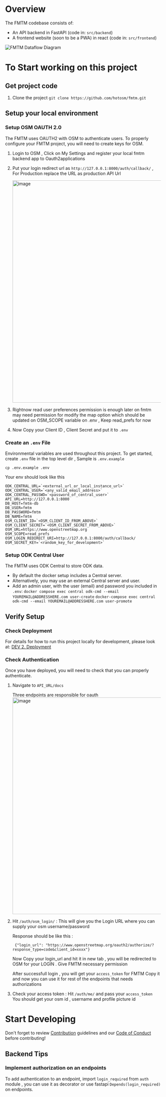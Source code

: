# Overview

The FMTM codebase consists of:
- An API backend in FastAPI (code in: `src/backend`)
- A frontend website (soon to be a PWA) in react (code in: `src/frontend`)

![FMTM Dataflow Diagram](https://github.com/hotosm/fmtm/blob/main/docs/dataflow.dia)

# To Start working on this project

## Get project code

1. Clone the project `git clone https://github.com/hotosm/fmtm.git`

## Setup your local environment

### Setup OSM OAUTH 2.0

The FMTM uses OAUTH2 with OSM to authenticate users. To properly configure your FMTM project, you will need to create keys for OSM. 

1. Login to OSM , Click on My Settings and register your local fmtm backend app to Oauth2applications 

2. Put your login redirect url as `http://127.0.0.1:8000/auth/callback/` , For Production replace the URL as production API Url 

    <img width="716" alt="image" src="https://user-images.githubusercontent.com/36752999/216319298-1444a62f-ba6b-4439-bb4f-2075fdf03291.png">

3.  Rightnow read user preferences permission is enough later on fmtm may need permission for modify the map option which should be updated on OSM_SCOPE     variable on .env , Keep read_prefs for now 

4. Now Copy your Client ID , Client Secret and put it to `.env`

### Create an `.env` File 

Environmental variables are used throughout this project. To get started, create `.env` file in the top level dir , Sample is `.env.example`

    cp .env.example .env

Your env should look like this 

    ODK_CENTRAL_URL=`<external_url_or_local_instance_url>`
    ODK_CENTRAL_USER=`<any_valid_email_address>`
    ODK_CENTRAL_PASSWD=`<password_of_central_user>`
    API_URL=http://127.0.0.1:8000
    DB_HOST=fmtm-db
    DB_USER=fmtm
    DB_PASSWORD=fmtm
    DB_NAME=fmtm
    OSM_CLIENT_ID=`<OSM_CLIENT_ID_FROM_ABOVE>`
    OSM_CLIENT_SECRET=`<OSM_CLIENT_SECRET_FROM_ABOVE>`
    OSM_URL=https://www.openstreetmap.org
    OSM_SCOPE=read_prefs
    OSM_LOGIN_REDIRECT_URI=http://127.0.0.1:8000/auth/callback/
    OSM_SECRET_KEY=`<random_key_for_development>`

### Setup ODK Central User

The FMTM uses ODK Central to store ODK data.

- By default the docker setup includes a Central server.
- Alternatively, you may use an external Central server and user.
- Add an admin user, with the user (email) and password you included in `.env`:
`docker compose exec central odk-cmd --email YOUREMAIL@ADDRESSHERE.com user-create`
`docker-compose exec central odk-cmd --email YOUREMAIL@ADDRESSHERE.com user-promote`

## Verify Setup

### Check Deployment

For details for how to run this project locally for development, please look at: [DEV 2. Deployment](https://github.com/hotosm/fmtm/wiki/DEV-2:-Deployment)

### Check Authentication

Once you have deployed, you will need to check that you can properly authenticate.

1. Navigate to `API_URL/docs`

    Three endpoints are responsible for oauth 
    <img width="698" alt="image" src="https://user-images.githubusercontent.com/36752999/216319601-949c4262-782f-4da4-ae26-dac81c141403.png">
2. Hit `/auth/osm_login/` : This will give you the Login URL where you can supply your osm username/password 

     Response should be like this : 

        {"login_url": "https://www.openstreetmap.org/oauth2/authorize/?response_type=code&client_id=xxxx"}

     Now Copy your login_url and hit it in new tab , you will be redirected to OSM for your LOGIN . Give FMTM necessary permission 

     After successfull login , you will get your `access_token` for FMTM Copy it and now you can use it for rest of the endpoints that needs authorizations 
     
3. Check your access token : Hit `/auth/me/` and pass your `access_token` You should get your osm id , username and profile picture id 

# Start Developing

Don't forget to review [Contribution](https://github.com/hotosm/fmtm/wiki/Contribution) guidelines and our [Code of Conduct](https://github.com/hotosm/fmtm/wiki/Code-of-Conduct) before contributing!

## Backend Tips

### Implement authorization on an endpoints

To add authentication to an endpoint, import `login_required` from `auth` module  , you can use it as decorator or use fastapi `Depends(login_required)` on endpoints. 


